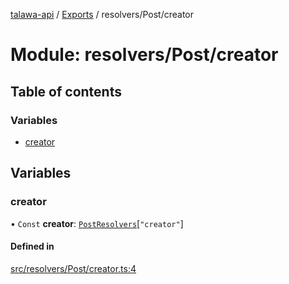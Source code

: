 [talawa-api](../README.md) / [Exports](../modules.md) / resolvers/Post/creator

# Module: resolvers/Post/creator

## Table of contents

### Variables

- [creator](resolvers_Post_creator.md#creator)

## Variables

### creator

• `Const` **creator**: [`PostResolvers`](types_generatedGraphQLTypes.md#postresolvers)[``"creator"``]

#### Defined in

[src/resolvers/Post/creator.ts:4](https://github.com/PalisadoesFoundation/talawa-api/blob/cba820f/src/resolvers/Post/creator.ts#L4)
